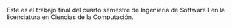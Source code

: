 Este es el trabajo final del cuarto semestre de Ingeniería de Software I en la licenciatura en Ciencias de la Computación.
